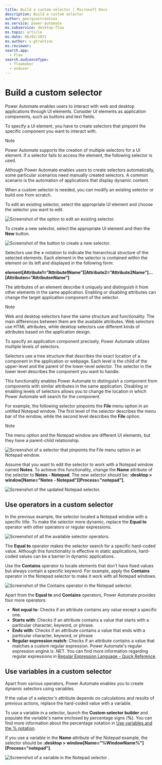 ```yaml
---
title: Build a custom selector | Microsoft Docs
description: Build a custom selector
author: georgiostrantzas
ms.service: power-automate
ms.subservice: desktop-flow
ms.topic: article
ms.date: 06/02/2021
ms.author: v-gtrantzas
ms.reviewer:
search.app: 
  - Flow
search.audienceType: 
  - flowmaker
  - enduser
---
```


# Build a custom selector

Power Automate enables users to interact with web and desktop applications through UI elements. Consider UI elements as application components, such as buttons and text fields.

To specify a UI element, you have to create selectors that pinpoint the specific component you want to interact with.

> [!NOTE]
> Power Automate supports the creation of multiple selectors for a UI element. If a selector fails to access the element, the following selector is used.

Although Power Automate enables users to create selectors automatically, some particular scenarios need manually created selectors. A common scenario is the automation of applications that display dynamic content.

When a custom selector is needed, you can modify an existing selector or build one from scratch.

To edit an existing selector, select the appropriate UI element and choose the selector you want to edit. 

![Screenshot of the option to edit an existing selector.](media/build-custom-selectors/edit-selector.png)

To create a new selector, select the appropriate UI element and then the **New** button.

![Screenshot of the button to create a new selector.](media/build-custom-selectors/create-new-selector.png)

Selectors use the **>** notation to indicate the hierarchical structure of the selected elements. Each element in the selector is contained within the element on its left and displayed in the following form: 

**element[Attribute1=”Attribute1Name”][Attribute2=”Attribute2Name”]...[Attributen=”AttributenName”]**

The attributes of an element describe it uniquely and distinguish it from other elements in the same application. Enabling or disabling attributes can change the target application component of the selector. 

> [!NOTE]
> Web and desktop selectors have the same structure and functionality. The main differences between them are the available attributes. Web selectors use HTML attributes, while desktop selectors use different kinds of attributes based on the application design.

To specify an application component precisely, Power Automate utilizes multiple levels of selectors.

Selectors use a tree structure that describes the exact location of a component in the application or webpage. Each level is the child of the upper-level and the parent of the lower-level selector. The selector in the lower level describes the component you want to handle. 

This functionality enables Power Automate to distinguish a component from components with similar attributes in the same application. Disabling or enabling levels of selectors allows you to change the location in which Power Automate will search for the component.

For example, the following selector pinpoints the **File** menu option in an untitled Notepad window. The first level of the selector describes the menu bar of the window, while the second level describes the **File** option.

> [!NOTE]
> The menu option and the Notepad window are different UI elements, but they have a parent-child relationship. 

![Screenshot of a selector that pinpoints the **File** menu option in an Notepad window.](media/build-custom-selectors/file-option-notepad-selector.png)

Assume that you want to edit the selector to work with a Notepad window named **Notes**. To achieve this functionality, change the **Name** attribute of the selector to **Notes - Notepad**. The new selector should be: **:desktop > window[Name="Notes - Notepad"][Process="notepad"]**.

![Screenshot of the updated Notepad selector.](media/build-custom-selectors/notepad-selector.png)

## Use operators in a custom selector

In the previous example, the selector located a Notepad window with a specific title. To make the selector more dynamic, replace the **Equal to** operator with other operators or regular expressions.

![Screenshot of all the available selector operators.](media/build-custom-selectors/selector-operators.png)

The **Equal to** operator makes the selector search for a specific hard-coded value. Although this functionality is effective in static applications, hard-coded values can be a barrier in dynamic applications.

Use the **Contains** operator to locate elements that don't have fixed values but always contain a specific keyword. For example, apply the **Contains** operator in the Notepad selector to make it work with all Notepad windows.

![Screenshot of the Contains operator in the Notepad selector.](media/build-custom-selectors/contains-operator-notepad-selector.png)

Apart from the **Equal to** and **Contains** operators, Power Automate provides four more operators: 

- **Not equal to**: Checks if an attribute contains any value except a specific one.
- **Starts with**: Checks if an attribute contains a value that starts with a particular character, keyword, or phrase.
- **Ends with**: Checks if an attribute contains a value that ends with a particular character, keyword, or phrase
- **Regular expression match**: Checks if an attribute contains a value that matches a custom regular expression. Power Automate's regular expression engine is .NET. You can find more information regarding regular expressions in [Regular Expression Language - Quick Reference](/dotnet/standard/base-types/regular-expression-language-quick-reference).

## Use variables in a custom selector

Apart from various operators, Power Automate enables you to create dynamic selectors using variables.

If the value of a selector's attribute depends on calculations and results of previous actions, replace the hard-coded value with a variable.

To use a variable in a selector, launch the **Custom selector builder** and populate the variable's name enclosed by percentage signs (**%**). You can find more information about the percentage notation in [Use variables and the % notation](variable-manipulation.md).

If you use a variable in the **Name** attribute of the Notepad example, the selector should be **:desktop > window[Name="%WindowName%"][Process="notepad"]**.

![Screenshot of a variable in the Notepad selector .](media/build-custom-selectors/variable-notepad-selector.png)








